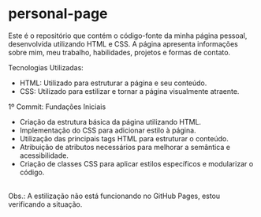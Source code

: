 # personal-page
Este é o repositório que contém o código-fonte da minha página pessoal, desenvolvida utilizando HTML e CSS. A página apresenta informações sobre mim, meu trabalho, habilidades, projetos e formas de contato.

Tecnologias Utilizadas: <br>
- HTML: Utilizado para estruturar a página e seu conteúdo. <br>
- CSS: Utilizado para estilizar e tornar a página visualmente atraente.

1º Commit: Fundações Iniciais
- Criação da estrutura básica da página utilizando HTML.
- Implementação do CSS para adicionar estilo à página.
- Utilização das principais tags HTML para estruturar o conteúdo.
- Atribuição de atributos necessários para melhorar a semântica e acessibilidade.
- Criação de classes CSS para aplicar estilos específicos e modularizar o código. 
<br>
Obs.: A estilização não está funcionando no GitHub Pages, estou verificando a situação.
